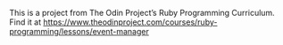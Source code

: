 This is a project from The Odin Project’s Ruby Programming Curriculum. Find it at https://www.theodinproject.com/courses/ruby-programming/lessons/event-manager
